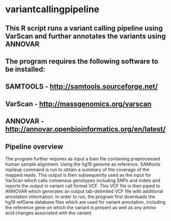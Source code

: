# variantcallingpipeline

## This R script runs a variant calling pipeline using VarScan and further annotates the variants using ANNOVAR

## The program requires the following software to be installed:

## SAMTOOLS - http://samtools.sourceforge.net/
## VarScan - http://massgenomics.org/varscan
## ANNOVAR - http://annovar.openbioinformatics.org/en/latest/


## Pipeline overview
The program further requires as input a bam file containing preprocessed human sample alignment. Using the hg19 genome as reference, SAMtools mpileup command is run to obtain a summary of the coverage of the mapped reads. This output is then subsequently used as the input for VarScan which calls consensus genotypes including SNPs and indels and reports the output in variant call format VCF. This VCF file is then piped to ANNOVAR which generates an output tab-delimited VCF file with additional annotation information. In order to run, the program first downloads the hg19 refGene database files which are used for variant annotation, including the reference gene on which the variant is present as well as any amino acid changes associated with the variant.